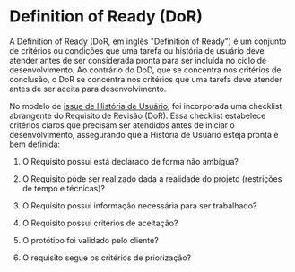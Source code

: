 # Definition of Ready (DoR)

A Definition of Ready (DoR, em inglês "Definition of Ready") é um conjunto de critérios ou condições que uma tarefa ou história de usuário deve atender antes de ser considerada pronta para ser incluída no ciclo de desenvolvimento. Ao contrário do DoD, que se concentra nos critérios de conclusão, o DoR se concentra nos critérios que uma tarefa deve atender antes de ser aceita para desenvolvimento.

No modelo de [issue de História de Usuário](https://github.com/mdsreq-fga-unb/2023.2-NutriPlanner/blob/doc/contributing/.github/ISSUE_TEMPLATE/user-story-template.md), foi incorporada uma checklist abrangente do Requisito de Revisão (DoR). Essa checklist estabelece critérios claros que precisam ser atendidos antes de iniciar o desenvolvimento, assegurando que a História de Usuário esteja pronta e bem definida:

1. O Requisito possui está declarado de forma não ambígua?

2. O Requisito pode ser realizado dada a realidade do projeto (restrições de tempo e técnicas)?

3. O Requisito possui informação necessária para ser trabalhado? 

4. O Requisito possui critérios de aceitação?

5. O protótipo foi validado pelo cliente?

6. O requisito segue os critérios de priorização?
